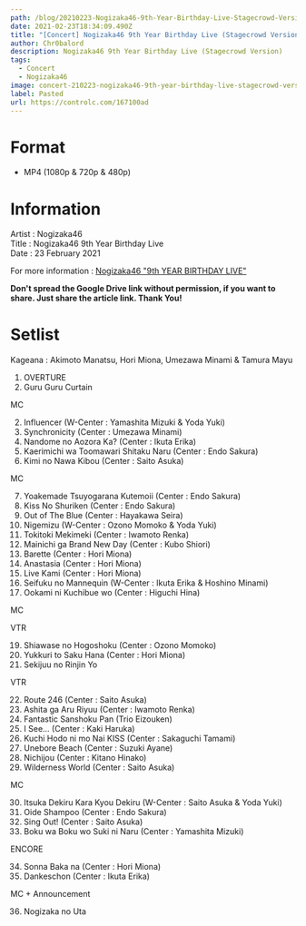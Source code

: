 ```yaml
---
path: /blog/20210223-Nogizaka46-9th-Year-Birthday-Live-Stagecrowd-Version
date: 2021-02-23T18:34:09.490Z
title: "[Concert] Nogizaka46 9th Year Birthday Live (Stagecrowd Version)"
author: Chr0balord
description: Nogizaka46 9th Year Birthday Live (Stagecrowd Version)
tags:
  - Concert
  - Nogizaka46
image: concert-210223-nogizaka46-9th-year-birthday-live-stagecrowd-version-.mp4_thumbs.jpg
label: Pasted
url: https://controlc.com/167100ad
---
```

# Format

* MP4 (1080p & 720p & 480p)

# Information

Artist : Nogizaka46\
Title : Nogizaka46 9th Year Birthday Live\
Date : 23 February 2021

For more information : [Nogizaka46 "9th YEAR BIRTHDAY LIVE" ](http://www.nogizaka46.com/news/2021/01/469th-year-birthday-live.php)

**Don't spread the Google Drive link without permission, if you want to share. Just share the article link. Thank You!**

# Setlist

Kageana : Akimoto Manatsu, Hori Miona, Umezawa Minami & Tamura Mayu

1. OVERTURE
2. Guru Guru Curtain

MC

2. Influencer (W-Center : Yamashita Mizuki & Yoda Yuki)
3. Synchronicity (Center : Umezawa Minami)
4. Nandome no Aozora Ka? (Center : Ikuta Erika)
5. Kaerimichi wa Toomawari Shitaku Naru (Center : Endo Sakura)
6. Kimi no Nawa Kibou (Center : Saito Asuka)

MC

7. Yoakemade Tsuyogarana Kutemoii (Center : Endo Sakura)
8. Kiss No Shuriken (Center : Endo Sakura)
9. Out of The Blue (Center : Hayakawa Seira)
10. Nigemizu (W-Center : Ozono Momoko & Yoda Yuki)
11. Tokitoki Mekimeki (Center : Iwamoto Renka)
12. Mainichi ga Brand New Day (Center : Kubo Shiori)
13. Barette  (Center : Hori Miona)
14. Anastasia (Center : Hori Miona)
15. Live Kami (Center : Hori Miona)
16. Seifuku no Mannequin (W-Center : Ikuta Erika & Hoshino Minami)
17. Ookami ni Kuchibue wo (Center : Higuchi Hina)

MC

VTR

19. Shiawase no Hogoshoku (Center : Ozono Momoko)
20. Yukkuri to Saku Hana (Center : Hori Miona)
21. Sekijuu no Rinjin Yo

VTR

22. Route 246 (Center : Saito Asuka)
23. Ashita ga Aru Riyuu (Center : Iwamoto Renka)
24. Fantastic Sanshoku Pan (Trio Eizouken)
25. I See... (Center : Kaki Haruka)
26. Kuchi Hodo ni mo Nai KISS (Center : Sakaguchi Tamami)
27. Unebore Beach (Center : Suzuki Ayane)
28. Nichijou (Center : Kitano Hinako)
29. Wilderness World (Center : Saito Asuka)

MC

30. Itsuka Dekiru Kara Kyou Dekiru (W-Center : Saito Asuka & Yoda Yuki)
31. Oide Shampoo (Center : Endo Sakura)
32. Sing Out! (Center : Saito Asuka)
33. Boku wa Boku wo Suki ni Naru (Center : Yamashita Mizuki)

ENCORE 

34. Sonna Baka na (Center : Hori Miona)
35. Dankeschon (Center : Ikuta Erika)

MC + Announcement

36. Nogizaka no Uta